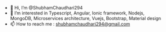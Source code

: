- 👋 Hi, I’m @ShubhamChaudhari294
- 👀 I’m interested in Typescript, Angular, Ionic framework, Nodejs, MongoDB, Microservices architecture, Vuejs, Bootstrap, Material design
- 📫 How to reach me : shubhamchaudhari294@gmail.com

<!---
ShubhamChaudhari294/ShubhamChaudhari294 is a ✨ special ✨ repository because its `README.md` (this file) appears on your GitHub profile.
You can click the Preview link to take a look at your changes.
--->
